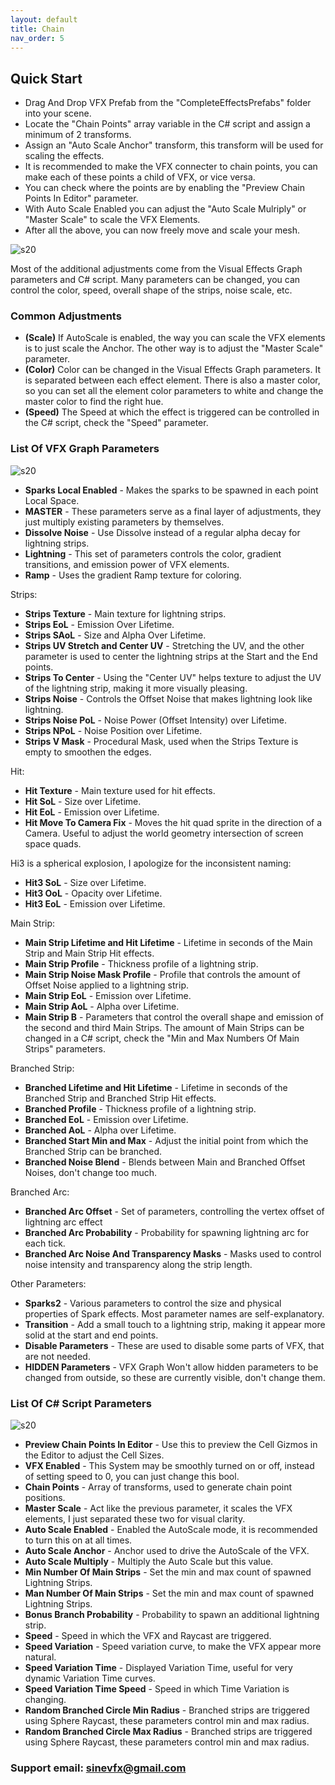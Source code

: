```yaml
---
layout: default
title: Chain
nav_order: 5
---
```


## Quick Start

* Drag And Drop VFX Prefab from the "CompleteEffectsPrefabs" folder into your scene.
* Locate the "Chain Points" array variable in the C# script and assign a minimum of 2 transforms.
* Assign an "Auto Scale Anchor" transform, this transform will be used for scaling the effects.
* It is recommended to make the VFX connecter to chain points, you can make each of these points a child of VFX, or vice versa.
* You can check where the points are by enabling the "Preview Chain Points In Editor" parameter.
* With Auto Scale Enabled you can adjust the "Auto Scale Mulriply" or "Master Scale" to scale the VFX Elements.
* After all the above, you can now freely move and scale your mesh.

![s20](/assets/images/11.png)

Most of the additional adjustments come from the Visual Effects Graph parameters and C# script. Many parameters can be changed, you can control the color, speed, overall shape of the strips, noise scale, etc.

### Common Adjustments

* **(Scale)** If AutoScale is enabled, the way you can scale the VFX elements is to just scale the Anchor. The other way is to adjust the "Master Scale" parameter.
* **(Color)** Color can be changed in the Visual Effects Graph parameters. It is separated between each effect element. There is also a master color, so you can set all the element color parameters to white and change the master color to find the right hue.
* **(Speed)** The Speed at which the effect is triggered can be controlled in the C# script, check the "Speed" parameter.

### List Of VFX Graph Parameters

![s20](/assets/images/03.png)

* **Sparks Local Enabled** - Makes the sparks to be spawned in each point Local Space.
* **MASTER** -  These parameters serve as a final layer of adjustments, they just multiply existing parameters by themselves.
* **Dissolve Noise** - Use Dissolve instead of a regular alpha decay for lightning strips.
* **Lightning** - This set of parameters controls the color, gradient transitions, and emission power of VFX elements.
* **Ramp** - Uses the gradient Ramp texture for coloring.
 
Strips:
* **Strips Texture** - Main texture for lightning strips.
* **Strips EoL** - Emission Over Lifetime.
* **Strips SAoL** - Size and Alpha Over Lifetime.
* **Strips UV Stretch and Center UV** - Stretching the UV, and the other parameter is used to center the lightning strips at the Start and the End points.
* **Strips To Center** - Using the "Center UV" helps texture to adjust the UV of the lightning strip, making it more visually pleasing.
* **Strips Noise** - Controls the Offset Noise that makes lightning look like lightning.
* **Strips Noise PoL** - Noise Power (Offset Intensity) over Lifetime.
* **Strips NPoL** - Noise Position over Lifetime.
* **Strips V Mask** - Procedural Mask, used when the Strips Texture is empty to smoothen the edges.

Hit:
* **Hit Texture** - Main texture used for hit effects.
* **Hit SoL** - Size over Lifetime.
* **Hit EoL** - Emission over Lifetime.
* **Hit Move To Camera Fix** - Moves the hit quad sprite in the direction of a Camera. Useful to adjust the world geometry intersection of screen space quads.

Hi3 is a spherical explosion, I apologize for the inconsistent naming:
* **Hit3 SoL** - Size over Lifetime.
* **Hit3 OoL** - Opacity over Lifetime.
* **Hit3 EoL** - Emission over Lifetime.

Main Strip:
* **Main Strip Lifetime and Hit Lifetime** - Lifetime in seconds of the Main Strip and Main Strip Hit effects.
* **Main Strip Profile** - Thickness profile of a lightning strip.
* **Main Strip Noise Mask Profile** - Profile that controls the amount of Offset Noise applied to a lightning strip.
* **Main Strip EoL** - Emission over Lifetime.
* **Main Strip AoL** - Alpha over Lifetime.
* **Main Strip B** - Parameters that control the overall shape and emission of the second and third Main Strips. The amount of Main Strips can be changed in a C# script, check the "Min and Max Numbers Of Main Strips" parameters.

Branched Strip:
* **Branched Lifetime and Hit Lifetime** - Lifetime in seconds of the Branched Strip and Branched Strip Hit effects.
* **Branched Profile** - Thickness profile of a lightning strip.
* **Branched EoL** - Emission over Lifetime.
* **Branched AoL** - Alpha over Lifetime.
* **Branched Start Min and Max** - Adjust the initial point from which the Branched Strip can be branched.
* **Branched Noise Blend** - Blends between Main and Branched Offset Noises, don't change too much.

Branched Arc:
* **Branched Arc Offset** - Set of parameters, controlling the vertex offset of lightning arc effect
* **Branched Arc Probability** - Probability for spawning lightning arc for each tick.
* **Branched Arc Noise And Transparency Masks** - Masks used to control noise intensity and transparency along the strip length.

Other Parameters:
* **Sparks2** - Various parameters to control the size and physical properties of Spark effects. Most parameter names are self-explanatory.
* **Transition** - Add a small touch to a lightning strip, making it appear more solid at the start and end points.
* **Disable Parameters** - These are used to disable some parts of VFX, that are not needed.
* **HIDDEN Parameters** - VFX Graph Won't allow hidden parameters to be changed from outside, so these are currently visible, don't change them.

### List Of C# Script Parameters

![s20](/assets/images/12.png)

* **Preview Chain Points In Editor** - Use this to preview the Cell Gizmos in the Editor to adjust the Cell Sizes.
* **VFX Enabled** - This System may be smoothly turned on or off, instead of setting speed to 0, you can just change this bool.
* **Chain Points** - Array of transforms, used to generate chain point positions.
* **Master Scale** - Act like the previous parameter, it scales the VFX elements, I just separated these two for visual clarity.
* **Auto Scale Enabled** - Enabled the AutoScale mode, it is recommended to turn this on at all times.
* **Auto Scale Anchor** - Anchor used to drive the AutoScale of the VFX.
* **Auto Scale Multiply** - Multiply the Auto Scale but this value.
* **Min Number Of Main Strips** - Set the min and max count of spawned Lightning Strips.
* **Man Number Of Main Strips** - Set the min and max count of spawned Lightning Strips.
* **Bonus Branch Probability** - Probability to spawn an additional lightning strip.
* **Speed** - Speed in which the VFX and Raycast are triggered.
* **Speed Variation** - Speed variation curve, to make the VFX appear more natural.
* **Speed Variation Time** - Displayed Variation Time, useful for very dynamic Variation Time curves.
* **Speed Variation Time Speed** - Speed in which Time Variation is changing.
* **Random Branched Circle Min Radius** - Branched strips are triggered using Sphere Raycast, these parameters control min and max radius.
* **Random Branched Circle Max Radius** - Branched strips are triggered using Sphere Raycast, these parameters control min and max radius.



### Support email: sinevfx@gmail.com
